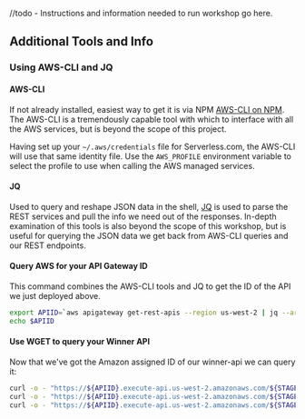//todo - Instructions and information needed to run workshop go here.


## Additional Tools and Info
### Using AWS-CLI and JQ

#### AWS-CLI

If not already installed, easiest way to get it is via NPM [AWS-CLI on NPM](https://www.npmjs.com/package/aws-cli).
The AWS-CLI is a tremendously capable tool with which to interface with all the AWS services, but is beyond the scope of this project.

Having set up your `~/.aws/credentials` file for Serverless.com, the AWS-CLI will use that same identity file.
Use the `AWS_PROFILE` environment variable to select the profile to use when calling the AWS managed services.

#### JQ

Used to query and reshape JSON data in the shell, [JQ](https://stedolan.github.io/jq/download/) is used to parse the REST services and pull the info we need out of the responses.
In-depth examination of this tools is also beyond the scope of this workshop, but is useful for querying the JSON data we get back from AWS-CLI queries and our REST endpoints.

#### Query AWS for your API Gateway ID

This command combines the AWS-CLI tools and JQ to get the ID of the API we just deployed above.

```sh
export APIID=`aws apigateway get-rest-apis --region us-west-2 | jq --arg stage $STAGE '.items[] | select(.name | startswith($stage)) | .id' | sed 's/"//g'`
echo $APIID
```

#### Use WGET to query your Winner API

Now that we've got the Amazon assigned ID of our winner-api we can query it:

```sh
curl -o - "https://${APIID}.execute-api.us-west-2.amazonaws.com/${STAGE}/scores?role=creator&limit=2" | more
curl -o - "https://${APIID}.execute-api.us-west-2.amazonaws.com/${STAGE}/scores?role=photographer&limit=2" | more
curl -o - "https://${APIID}.execute-api.us-west-2.amazonaws.com/${STAGE}/contributions" | more
```
